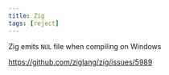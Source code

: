 ```yaml
---
title: Zig
tags: [reject]
---
```


Zig emits `NUL` file when compiling on Windows

<https://github.com/ziglang/zig/issues/5989>
